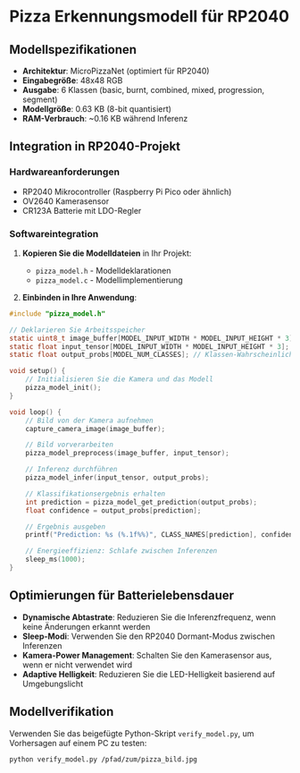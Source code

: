 # Pizza Erkennungsmodell für RP2040

## Modellspezifikationen

- **Architektur**: MicroPizzaNet (optimiert für RP2040)
- **Eingabegröße**: 48x48 RGB
- **Ausgabe**: 6 Klassen (basic, burnt, combined, mixed, progression, segment)
- **Modellgröße**: 0.63 KB (8-bit quantisiert)
- **RAM-Verbrauch**: ~0.16 KB während Inferenz

## Integration in RP2040-Projekt

### Hardwareanforderungen

- RP2040 Mikrocontroller (Raspberry Pi Pico oder ähnlich)
- OV2640 Kamerasensor
- CR123A Batterie mit LDO-Regler

### Softwareintegration

1. **Kopieren Sie die Modelldateien** in Ihr Projekt:
   - `pizza_model.h` - Modelldeklarationen
   - `pizza_model.c` - Modellimplementierung

2. **Einbinden in Ihre Anwendung**:

```c
#include "pizza_model.h"

// Deklarieren Sie Arbeitsspeicher
static uint8_t image_buffer[MODEL_INPUT_WIDTH * MODEL_INPUT_HEIGHT * 3]; // RGB888
static float input_tensor[MODEL_INPUT_WIDTH * MODEL_INPUT_HEIGHT * 3]; // Vorverarbeiteter Input
static float output_probs[MODEL_NUM_CLASSES]; // Klassen-Wahrscheinlichkeiten

void setup() {
    // Initialisieren Sie die Kamera und das Modell
    pizza_model_init();
}

void loop() {
    // Bild von der Kamera aufnehmen
    capture_camera_image(image_buffer);

    // Bild vorverarbeiten
    pizza_model_preprocess(image_buffer, input_tensor);

    // Inferenz durchführen
    pizza_model_infer(input_tensor, output_probs);

    // Klassifikationsergebnis erhalten
    int prediction = pizza_model_get_prediction(output_probs);
    float confidence = output_probs[prediction];

    // Ergebnis ausgeben
    printf("Prediction: %s (%.1f%%)", CLASS_NAMES[prediction], confidence * 100.0f);

    // Energieeffizienz: Schlafe zwischen Inferenzen
    sleep_ms(1000);
}
```

## Optimierungen für Batterielebensdauer

- **Dynamische Abtastrate**: Reduzieren Sie die Inferenzfrequenz, wenn keine Änderungen erkannt werden
- **Sleep-Modi**: Verwenden Sie den RP2040 Dormant-Modus zwischen Inferenzen
- **Kamera-Power Management**: Schalten Sie den Kamerasensor aus, wenn er nicht verwendet wird
- **Adaptive Helligkeit**: Reduzieren Sie die LED-Helligkeit basierend auf Umgebungslicht

## Modellverifikation

Verwenden Sie das beigefügte Python-Skript `verify_model.py`, um Vorhersagen auf einem PC zu testen:

```bash
python verify_model.py /pfad/zum/pizza_bild.jpg
```
